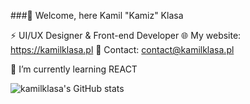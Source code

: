 ###🤙 Welcome, here
Kamil "Kamiz" Klasa

⚡ UI/UX Designer & Front-end Developer
🌐 My website: https://kamilklasa.pl
📧 Contact: contact@kamilklasa.pl

🌱 I’m currently learning REACT

![kamilklasa's GitHub stats](https://github-readme-stats.vercel.app/api?username=kamilklasa&count_private=true&show_icons=true&theme=radical)

